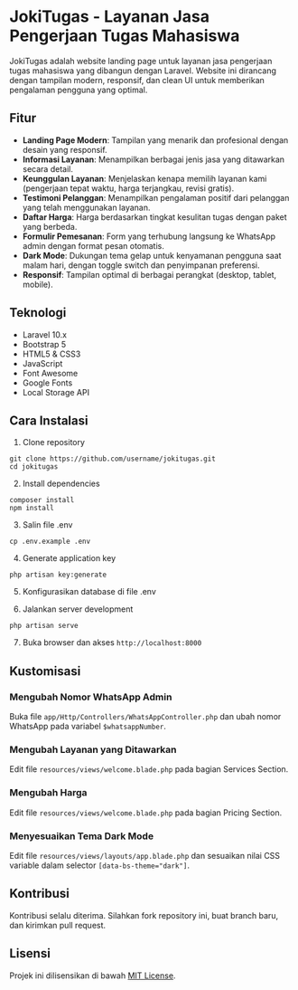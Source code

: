 # JokiTugas - Layanan Jasa Pengerjaan Tugas Mahasiswa

JokiTugas adalah website landing page untuk layanan jasa pengerjaan tugas mahasiswa yang dibangun dengan Laravel. Website ini dirancang dengan tampilan modern, responsif, dan clean UI untuk memberikan pengalaman pengguna yang optimal.

## Fitur

- **Landing Page Modern**: Tampilan yang menarik dan profesional dengan desain yang responsif.
- **Informasi Layanan**: Menampilkan berbagai jenis jasa yang ditawarkan secara detail.
- **Keunggulan Layanan**: Menjelaskan kenapa memilih layanan kami (pengerjaan tepat waktu, harga terjangkau, revisi gratis).
- **Testimoni Pelanggan**: Menampilkan pengalaman positif dari pelanggan yang telah menggunakan layanan.
- **Daftar Harga**: Harga berdasarkan tingkat kesulitan tugas dengan paket yang berbeda.
- **Formulir Pemesanan**: Form yang terhubung langsung ke WhatsApp admin dengan format pesan otomatis.
- **Dark Mode**: Dukungan tema gelap untuk kenyamanan pengguna saat malam hari, dengan toggle switch dan penyimpanan preferensi.
- **Responsif**: Tampilan optimal di berbagai perangkat (desktop, tablet, mobile).

## Teknologi

- Laravel 10.x
- Bootstrap 5
- HTML5 & CSS3
- JavaScript
- Font Awesome
- Google Fonts
- Local Storage API

## Cara Instalasi

1. Clone repository
```
git clone https://github.com/username/jokitugas.git
cd jokitugas
```

2. Install dependencies
```
composer install
npm install
```

3. Salin file .env
```
cp .env.example .env
```

4. Generate application key
```
php artisan key:generate
```

5. Konfigurasikan database di file .env

6. Jalankan server development
```
php artisan serve
```

7. Buka browser dan akses `http://localhost:8000`

## Kustomisasi

### Mengubah Nomor WhatsApp Admin

Buka file `app/Http/Controllers/WhatsAppController.php` dan ubah nomor WhatsApp pada variabel `$whatsappNumber`.

### Mengubah Layanan yang Ditawarkan

Edit file `resources/views/welcome.blade.php` pada bagian Services Section.

### Mengubah Harga

Edit file `resources/views/welcome.blade.php` pada bagian Pricing Section.

### Menyesuaikan Tema Dark Mode

Edit file `resources/views/layouts/app.blade.php` dan sesuaikan nilai CSS variable dalam selector `[data-bs-theme="dark"]`.

## Kontribusi

Kontribusi selalu diterima. Silahkan fork repository ini, buat branch baru, dan kirimkan pull request.

## Lisensi

Projek ini dilisensikan di bawah [MIT License](LICENSE).
